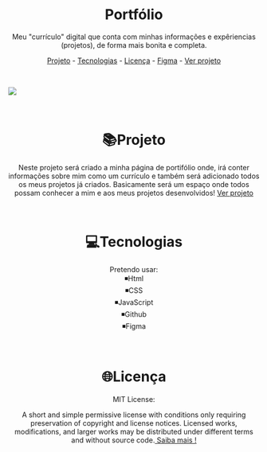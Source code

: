 <h1 align="center">Portfólio</h1>

<p align="center">
Meu "currículo" digital que conta com minhas informações e expêriencias (projetos), de forma mais bonita e completa.
</p>
<p align="center">
<a  href="#Projeto">Projeto</a>
-
<a href="#tecnologias">Tecnologias</a>
-
<a href="#licenca">Licença</a>
-
<a href="https://www.figma.com/file/ClualEqstvVRZk2lEK9Syj/Portf%C3%B3lio?node-id=0%3A1&t=G7HEddXXXL10RrKA-1">Figma</a>
-
<a href="https://guilhermesandrade.github.io/Portfolio/">Ver projeto</a></p>

</br>

<img src="#"></img>

</br>

<h1 align="center" id="projeto"> 📚Projeto </h1>

<p align="center">Neste projeto será criado a minha página de portifólio onde, irá conter informações sobre mim como um currículo e também será adicionado todos os meus projetos já criados.
Basicamente será um espaço onde todos possam conhecer a mim e aos meus projetos desenvolvidos! <a href="https://guilhermesandrade.github.io/Portfolio/">Ver projeto</a> </p>

</br>

<h1 align="center" id="tecnologias"> 💻Tecnologias </h1>

<p align="center">Pretendo usar:</br>
◾Html </br>◾CSS </br>◾JavaScript</br>◾Github</br>◾Figma</p>

</br>

<h1 align="center" id="licenca"> 🌐Licença </h1>

<p align="center">MIT License:</p>
<p align="center">A short and simple permissive license with conditions only requiring preservation of copyright and license notices. Licensed works, modifications, and larger works may be distributed under different terms and without source code.<a href="https://github.com/guilhermesandrade/Portfolio/blob/main/LICENSE"> Saiba mais !</a></p>